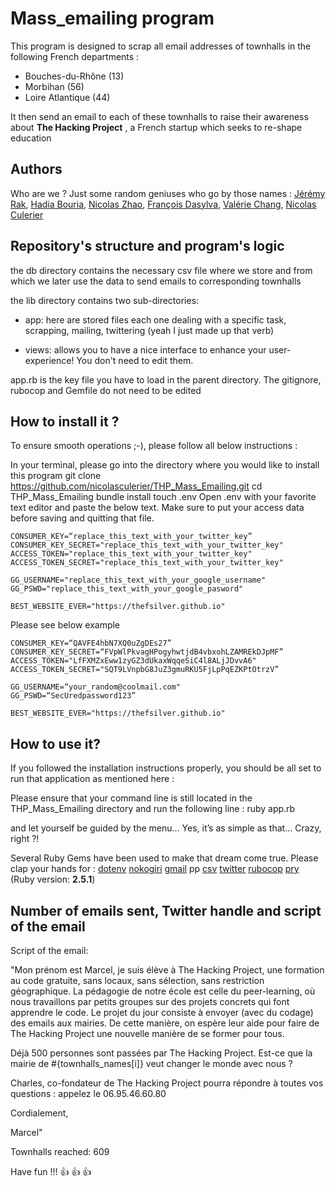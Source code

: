 # Mass_emailing program

This program is designed to scrap all email addresses of townhalls in the following French departments :

- Bouches-du-Rhône (13)
- Morbihan (56)
- Loire Atlantique (44)

It then send an email to each of these townhalls to raise their awareness about **The Hacking Project** , a French startup which seeks to
re-shape education

## Authors

Who are we ?
Just some random geniuses who go by those names :
<a href="https://github.com/skageraz">Jérémy Rak</a>, <a href="https://github.com/Hadia22/">Hadia Bouria</a>, <a href="https://github.com/Dyf-Tfh">Nicolas Zhao</a>, <a href="https://github.com/TheFSilver">François Dasylva</a>, <a href="https://github.com/bbpucca">Valérie Chang</a>, <a href="https://github.com/nicolasculerier">Nicolas Culerier</a>

## Repository's structure and program's logic

the db directory contains the necessary csv file where we store and from which we later use the data to send emails to corresponding townhalls

the lib directory contains two sub-directories:
- app: here are stored files each one dealing with a specific task, scrapping, mailing, twittering (yeah I just made up that verb)

- views: allows you to have a nice interface to enhance your user-experience! You don't need to edit them.

app.rb is the key file you have to load in the parent directory. The gitignore, rubocop and Gemfile do not need to be edited

## How to install it ?

To ensure smooth operations ;-), please follow all below instructions :

In your terminal, please go into the directory where you would like to install this program
git clone https://github.com/nicolasculerier/THP_Mass_Emailing.git
cd THP_Mass_Emailing
bundle install
touch .env
Open .env with your favorite text editor and paste the below text. Make sure to put your access data before saving and quitting that file.
```
CONSUMER_KEY=“replace_this_text_with_your_twitter_key”
CONSUMER_KEY_SECRET="replace_this_text_with_your_twitter_key"
ACCESS_TOKEN="replace_this_text_with_your_twitter_key"
ACCESS_TOKEN_SECRET="replace_this_text_with_your_twitter_key"

GG_USERNAME="replace_this_text_with_your_google_username"
GG_PSWD="replace_this_text_with_your_google_pasword"

BEST_WEBSITE_EVER="https://thefsilver.github.io"
```
Please see below example
```
CONSUMER_KEY=“QAVFE4hbN7XQ0uZgDEs27”
CONSUMER_KEY_SECRET=“FVpWlPkvagHPogyhwtjdB4vbxohLZAMREkDJpMF”
ACCESS_TOKEN="LfFXMZxEww1zyGZ3dUkaxWqqeSiC4l8ALjJDvvA6"
ACCESS_TOKEN_SECRET="SQT9LVnpbG8JuZ3gmuRKU5FjLpPqEZKPtOtrzV”

GG_USERNAME=“your_random@coolmail.com"
GG_PSWD=“SecUredpassword123”

BEST_WEBSITE_EVER="https://thefsilver.github.io" 
```

## How to use it?

If you followed the installation instructions properly, you should be all set to run that application as mentioned here :

Please ensure that your command line is still located in the THP_Mass_Emailing directory and run the following line :
ruby app.rb

and let yourself be guided by the menu…
Yes, it’s as simple as that… 
Crazy, right ?!

Several Ruby Gems have been used to make that dream come true.
Please clap your hands for :
<a href=“https://github.com/motdotla/dotenv”>dotenv</a>
<a href=“https://github.com/sparklemotion/nokogiri”>nokogiri</a>
<a href=“https://github.com/gmailgem/gmail”>gmail</a>
pp</a>
<a href=“https://github.com/ruby/csv”>csv</a>
<a href=“https://github.com/sferik/twitter”>twitter</a>
<a href=“https://github.com/rubocop-hq/rubocop”>rubocop</a>
<a href=“https://github.com/pry/pry”>pry</a>
 (Ruby version: **2.5.1**)

## Number of emails sent, Twitter handle and script of the email

Script of the email: 

"Mon prénom est Marcel, je suis élève à The Hacking Project, une formation au code gratuite, sans locaux, sans sélection, sans restriction géographique. La pédagogie de notre école est celle du peer-learning, où nous travaillons par petits groupes sur des projets concrets qui font apprendre le code. Le projet du jour consiste à envoyer (avec du codage) des emails aux mairies. De cette manière, on espère leur aide pour faire de The Hacking Project une nouvelle manière de se former pour tous.

Déjà 500 personnes sont passées par The Hacking Project. Est-ce que la mairie de #{townhalls_names[i]} veut changer le monde avec nous ?

Charles, co-fondateur de The Hacking Project pourra répondre à toutes vos questions : appelez le 06.95.46.60.80

Cordialement,

Marcel"

Townhalls reached: 609

Have fun !!! :+1: :+1: :+1:
